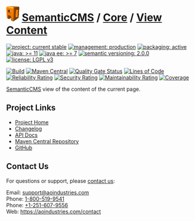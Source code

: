 # [<img src="ao-logo.png" alt="AO Logo" width="35" height="40">](https://github.com/ao-apps) [SemanticCMS](https://github.com/ao-apps/semanticcms) / [Core](https://github.com/ao-apps/semanticcms-core) / [View Content](https://github.com/ao-apps/semanticcms-core-view-content)

[![project: current stable](https://semanticcms.com/ao-badges/project-current-stable.svg)](https://aoindustries.com/life-cycle#project-current-stable)
[![management: production](https://semanticcms.com/ao-badges/management-production.svg)](https://aoindustries.com/life-cycle#management-production)
[![packaging: active](https://semanticcms.com/ao-badges/packaging-active.svg)](https://aoindustries.com/life-cycle#packaging-active)  
[![java: &gt;= 11](https://semanticcms.com/ao-badges/java-11.svg)](https://docs.oracle.com/en/java/javase/11/docs/api/)
[![java ee: &gt;= 7](https://semanticcms.com/ao-badges/javaee-7.svg)](https://docs.oracle.com/javaee/7/api/)
[![semantic versioning: 2.0.0](https://semanticcms.com/ao-badges/semver-2.0.0.svg)](http://semver.org/spec/v2.0.0.html)
[![license: LGPL v3](https://semanticcms.com/ao-badges/license-lgpl-3.0.svg)](https://www.gnu.org/licenses/lgpl-3.0)

[![Build](https://github.com/ao-apps/semanticcms-core-view-content/workflows/Build/badge.svg?branch=master)](https://github.com/ao-apps/semanticcms-core-view-content/actions?query=workflow%3ABuild)
[![Maven Central](https://maven-badges.herokuapp.com/maven-central/com.semanticcms/semanticcms-core-view-content/badge.svg)](https://maven-badges.herokuapp.com/maven-central/com.semanticcms/semanticcms-core-view-content)
[![Quality Gate Status](https://sonarcloud.io/api/project_badges/measure?branch=master&project=com.semanticcms%3Asemanticcms-core-view-content&metric=alert_status)](https://sonarcloud.io/dashboard?branch=master&id=com.semanticcms%3Asemanticcms-core-view-content)
[![Lines of Code](https://sonarcloud.io/api/project_badges/measure?branch=master&project=com.semanticcms%3Asemanticcms-core-view-content&metric=ncloc)](https://sonarcloud.io/component_measures?branch=master&id=com.semanticcms%3Asemanticcms-core-view-content&metric=ncloc)  
[![Reliability Rating](https://sonarcloud.io/api/project_badges/measure?branch=master&project=com.semanticcms%3Asemanticcms-core-view-content&metric=reliability_rating)](https://sonarcloud.io/component_measures?branch=master&id=com.semanticcms%3Asemanticcms-core-view-content&metric=Reliability)
[![Security Rating](https://sonarcloud.io/api/project_badges/measure?branch=master&project=com.semanticcms%3Asemanticcms-core-view-content&metric=security_rating)](https://sonarcloud.io/component_measures?branch=master&id=com.semanticcms%3Asemanticcms-core-view-content&metric=Security)
[![Maintainability Rating](https://sonarcloud.io/api/project_badges/measure?branch=master&project=com.semanticcms%3Asemanticcms-core-view-content&metric=sqale_rating)](https://sonarcloud.io/component_measures?branch=master&id=com.semanticcms%3Asemanticcms-core-view-content&metric=Maintainability)
[![Coverage](https://sonarcloud.io/api/project_badges/measure?branch=master&project=com.semanticcms%3Asemanticcms-core-view-content&metric=coverage)](https://sonarcloud.io/component_measures?branch=master&id=com.semanticcms%3Asemanticcms-core-view-content&metric=Coverage)

[SemanticCMS](https://github.com/ao-apps/semanticcms) view of the content of the current page.

## Project Links
* [Project Home](https://semanticcms.com/core/view-content/)
* [Changelog](https://semanticcms.com/core/view-content/changelog)
* [API Docs](https://semanticcms.com/core/view-content/apidocs/)
* [Maven Central Repository](https://search.maven.org/artifact/com.semanticcms/semanticcms-core-view-content)
* [GitHub](https://github.com/ao-apps/semanticcms-core-view-content)

## Contact Us
For questions or support, please [contact us](https://aoindustries.com/contact):

Email: [support@aoindustries.com](mailto:support@aoindustries.com)  
Phone: [1-800-519-9541](tel:1-800-519-9541)  
Phone: [+1-251-607-9556](tel:+1-251-607-9556)  
Web: https://aoindustries.com/contact
